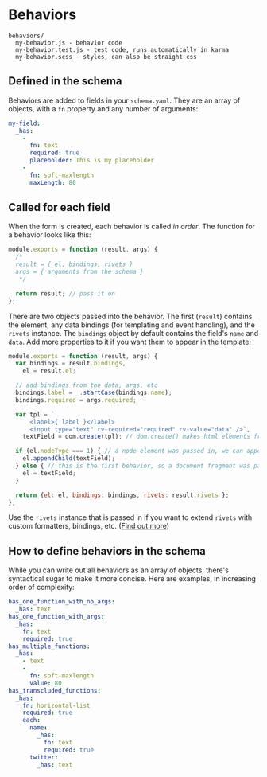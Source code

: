 # Behaviors

```
behaviors/
  my-behavior.js - behavior code
  my-behavior.test.js - test code, runs automatically in karma
  my-behavior.scss - styles, can also be straight css
```

## Defined in the schema

Behaviors are added to fields in your `schema.yaml`. They are an array of objects, with a `fn` property and any number of arguments:

```yaml
my-field:
  _has:
    -
      fn: text
      required: true
      placeholder: This is my placeholder
    -
      fn: soft-maxlength
      maxLength: 80
```

## Called for each field

When the form is created, each behavior is called *in order*. The function for a behavior looks like this:

```js
module.exports = function (result, args) {
  /*
  result = { el, bindings, rivets }
  args = { arguments from the schema }
   */

  return result; // pass it on
};
```

There are two objects passed into the behavior. The first (`result`) contains the element, any data bindings (for templating and event handling), and the `rivets` instance. The `bindings` object by default contains the field's `name` and `data`. Add more properties to it if you want them to appear in the template:

```js
module.exports = function (result, args) {
  var bindings = result.bindings,
    el = result.el;

  // add bindings from the data, args, etc
  bindings.label = _.startCase(bindings.name);
  bindings.required = args.required;

  var tpl = `
      <label>{ label }</label>
      <input type="text" rv-required="required" rv-value="data" />`,
    textField = dom.create(tpl); // dom.create() makes html elements from strings

  if (el.nodeType === 1) { // a node element was passed in, we can append to it
    el.appendChild(textField);
  } else { // this is the first behavior, so a document fragment was passed in. just return the textField
    el = textField;
  }

  return {el: el, bindings: bindings, rivets: result.rivets };
};
```

Use the `rivets` instance that is passed in if you want to extend `rivets` with custom formatters, bindings, etc. ([Find out more](http://rivetsjs.com/docs/guide/#binders))

## How to define behaviors in the schema

While you can write out all behaviors as an array of objects, there's syntactical sugar to make it more concise. Here are examples, in increasing order of complexity:

```yaml
has_one_function_with_no_args:
  _has: text
has_one_function_with_args:
  _has:
    fn: text
    required: true
has_multiple_functions:
  _has:
    - text
    -
      fn: soft-maxlength
      value: 80
has_transcluded_functions:
  _has:
    fn: horizontal-list
    required: true
    each:
      name:
        _has:
          fn: text
          required: true
      twitter:
        _has: text
```
